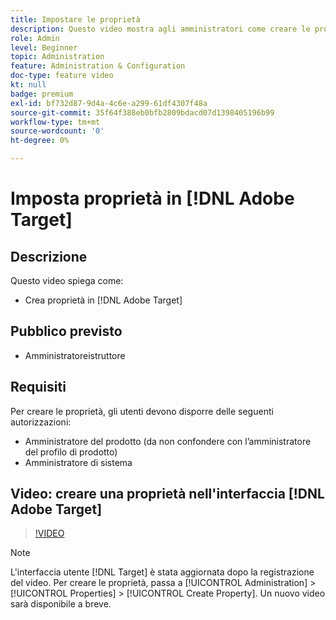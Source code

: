 ```yaml
---
title: Impostare le proprietà
description: Questo video mostra agli amministratori come creare le proprietà in Adobe Target.
role: Admin
level: Beginner
topic: Administration
feature: Administration & Configuration
doc-type: feature video
kt: null
badge: premium
exl-id: bf732d87-9d4a-4c6e-a299-61df4307f48a
source-git-commit: 35f64f388eb0bfb2809bdacd07d1398405196b99
workflow-type: tm+mt
source-wordcount: '0'
ht-degree: 0%

---
```


# Imposta proprietà in [!DNL Adobe Target]

## Descrizione

Questo video spiega come:

* Crea proprietà in [!DNL Adobe Target]

## Pubblico previsto

* Amministratoreistruttore

## Requisiti

Per creare le proprietà, gli utenti devono disporre delle seguenti autorizzazioni:

* Amministratore del prodotto (da non confondere con l’amministratore del profilo di prodotto)
* Amministratore di sistema

## Video: creare una proprietà nell&#39;interfaccia [!DNL Adobe Target]

>[!VIDEO](https://video.tv.adobe.com/v/18990/?quality=12)

>[!NOTE]
>
>L&#39;interfaccia utente [!DNL Target] è stata aggiornata dopo la registrazione del video. Per creare le proprietà, passa a [!UICONTROL Administration] > [!UICONTROL Properties] > [!UICONTROL Create Property]. Un nuovo video sarà disponibile a breve.